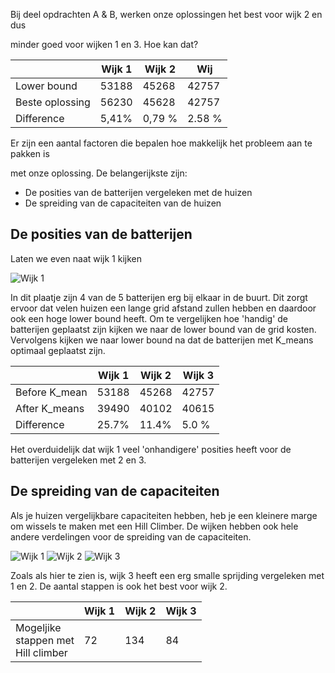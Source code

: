 Bij deel opdrachten A & B, werken onze oplossingen het best voor wijk 2 en dus 

minder goed voor wijken 1 en 3. Hoe kan dat? 



|                 | Wijk 1 | Wijk 2 | Wij    |
| --------------- | ------ | ------ | ------ |
| Lower bound     | 53188  | 45268  | 42757  |
| Beste oplossing | 56230  | 45628  | 42757  |
| Difference      | 5,41%  | 0,79 % | 2.58 % |

Er zijn een aantal factoren die bepalen hoe makkelijk het probleem aan te pakken is 

met onze oplossing. De belangerijkste zijn:

- De posities van de batterijen vergeleken met de huizen
- De spreiding van de capaciteiten van de huizen



## De posities van de batterijen

Laten we even naat wijk 1 kijken

![Wijk 1](https://github.com/ThomasHoed/Heuristieken/blob/master/Documentation/Pictures/wijk_1.png)

In dit plaatje zijn 4 van de 5 batterijen erg bij elkaar in de buurt. Dit zorgt ervoor dat velen huizen een lange grid afstand zullen hebben en daardoor ook een hoge lower bound heeft. Om te vergelijken hoe 'handig' de batterijen geplaatst zijn kijken we naar de lower bound van de grid kosten. Vervolgens kijken we naar lower bound na dat de batterijen met K_means optimaal geplaatst zijn.

|               | Wijk 1 | Wijk 2 | Wijk 3 |
| ------------- | ------ | ------ | ------ |
| Before K_mean | 53188  | 45268  | 42757  |
| After K_means | 39490  | 40102  | 40615  |
| Difference    | 25.7%  | 11.4%  | 5.0 %  |

Het overduidelijk dat wijk 1 veel 'onhandigere' posities heeft voor de batterijen vergeleken met 2 en 3. 



## De spreiding van de capaciteiten 

Als je huizen vergelijkbare capaciteiten hebben, heb je een kleinere marge om wissels te maken met een Hill Climber. De wijken hebben ook hele andere verdelingen voor de spreiding van de capaciteiten. 

![Wijk 1](https://github.com/ThomasHoed/Heuristieken/blob/master/Documentation/Pictures/spreading_wijk_1.PNG)  ![Wijk 2](https://github.com/ThomasHoed/Heuristieken/blob/master/Documentation/Pictures/spreading_wijk_2.PNG)  ![Wijk 3](https://github.com/ThomasHoed/Heuristieken/blob/master/Documentation/Pictures/spreading_wijk_3.PNG)



Zoals als hier te zien is, wijk 3 heeft een erg smalle sprijding vergeleken met 1 en 2. De aantal stappen is ook het best voor wijk 2. 

|                                               | Wijk 1 | Wijk 2 | Wijk 3 |
| --------------------------------------------- | ------ | ------ | ------ |
| Mogeljike <br />stappen met<br />Hill climber | 72     | 134    | 84     |